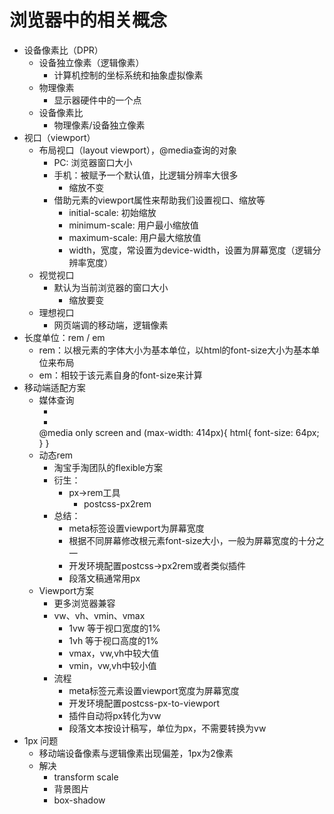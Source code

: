 # 浏览器中的相关概念
*   设备像素比（DPR）
    *   设备独立像素（逻辑像素）
        *   计算机控制的坐标系统和抽象虚拟像素
    *   物理像素
        *   显示器硬件中的一个点
    *   设备像素比
        *   物理像素/设备独立像素
*   视口（viewport）
    *   布局视口（layout viewport），@media查询的对象
        *   PC: 浏览器窗口大小
        *   手机：被赋予一个默认值，比逻辑分辨率大很多
            *   缩放不变
        *   借助元素的viewport属性来帮助我们设置视口、缩放等
            *   initial-scale: 初始缩放
            *   minimum-scale: 用户最小缩放值
            *   maximum-scale: 用户最大缩放值
            *   width，宽度，常设置为device-width，设置为屏幕宽度（逻辑分辨率宽度）
    *   视觉视口
        *   默认为当前浏览器的窗口大小
            *   缩放要变
    *   理想视口
        *   网页端调的移动端，逻辑像素
*   长度单位：rem / em
    *   rem：以根元素的字体大小为基本单位，以html的font-size大小为基本单位来布局
    *   em：相较于该元素自身的font-size来计算
*   移动端适配方案
    *   媒体查询
        *   <link rel="stylesheet" media="(max-width: 500px)" href="mobile.css">
        *   <link rel="stylesheet" media="(min-width: 500px)" href="pc.css">
        @media only screen and (max-width: 414px){
            html{
                font-size: 64px;
            }
        }
    *   动态rem
        *   淘宝手淘团队的flexible方案
        *   衍生：
            *   px->rem工具
                *   postcss-px2rem
        *   总结：
            *   meta标签设置viewport为屏幕宽度
            *   根据不同屏幕修改根元素font-size大小，一般为屏幕宽度的十分之一
            *   开发环境配置postcss->px2rem或者类似插件
            *   段落文稿通常用px
    *   Viewport方案
        *   更多浏览器兼容
        *   vw、vh、vmin、vmax
            *   1vw 等于视口宽度的1%
            *   1vh 等于视口高度的1%
            *   vmax，vw,vh中较大值
            *   vmin，vw,vh中较小值
        *   流程
            *   meta标签元素设置viewport宽度为屏幕宽度
            *   开发环境配置postcss-px-to-viewport
            *   插件自动将px转化为vw
            *   段落文本按设计稿写，单位为px，不需要转换为vw
* 1px 问题
    *   移动端设备像素与逻辑像素出现偏差，1px为2像素
    *   解决
        *   transform scale
        *   背景图片
        *   box-shadow
            